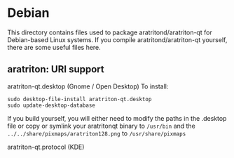 
Debian
====================
This directory contains files used to package aratritond/aratriton-qt
for Debian-based Linux systems. If you compile aratritond/aratriton-qt yourself, there are some useful files here.

## aratriton: URI support ##


aratriton-qt.desktop  (Gnome / Open Desktop)
To install:

	sudo desktop-file-install aratriton-qt.desktop
	sudo update-desktop-database

If you build yourself, you will either need to modify the paths in
the .desktop file or copy or symlink your aratritonqt binary to `/usr/bin`
and the `../../share/pixmaps/aratriton128.png` to `/usr/share/pixmaps`

aratriton-qt.protocol (KDE)

